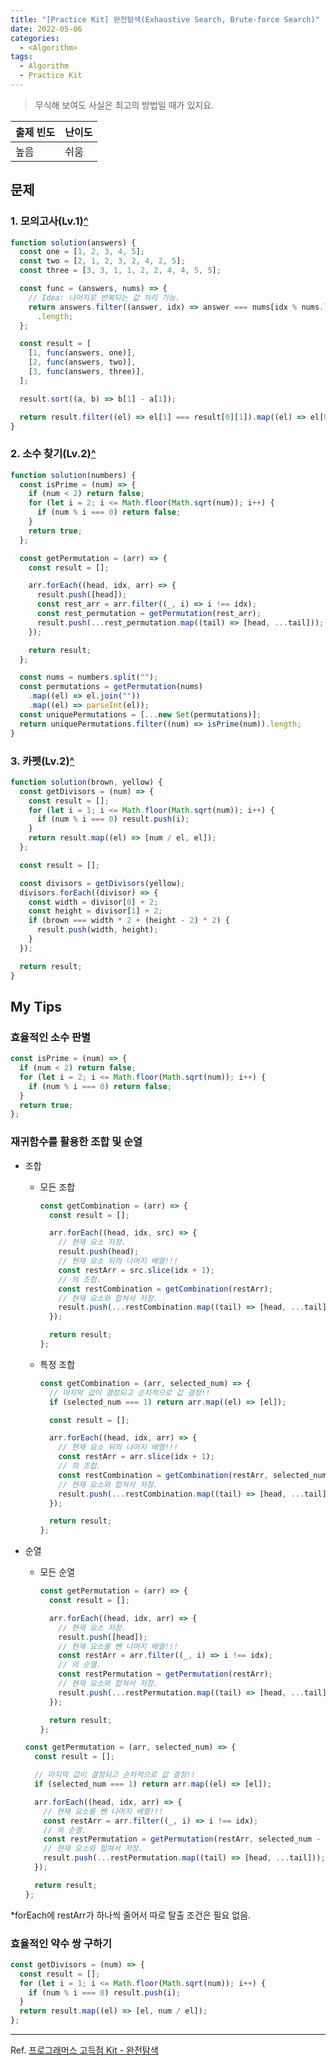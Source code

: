 ```yaml
---
title: "[Practice Kit] 완전탐색(Exhaustive Search, Brute-force Search)"
date: 2022-05-06
categories:
  - <Algorithm>
tags:
  - Algorithm
  - Practice Kit
---
```


> 무식해 보여도 사실은 최고의 방법일 때가 있지요.

| 출제 빈도 | 난이도 |
| --------- | ------ |
| 높음      | 쉬움   |

## 문제

### 1. 모의고사(Lv.1)[^](https://programmers.co.kr/learn/courses/30/lessons/42840?language=javascript)

```js
function solution(answers) {
  const one = [1, 2, 3, 4, 5];
  const two = [2, 1, 2, 3, 2, 4, 2, 5];
  const three = [3, 3, 1, 1, 2, 2, 4, 4, 5, 5];

  const func = (answers, nums) => {
    // Idea: 나머지로 반복되는 값 처리 가능.
    return answers.filter((answer, idx) => answer === nums[idx % nums.length])
      .length;
  };

  const result = [
    [1, func(answers, one)],
    [2, func(answers, two)],
    [3, func(answers, three)],
  ];

  result.sort((a, b) => b[1] - a[1]);

  return result.filter((el) => el[1] === result[0][1]).map((el) => el[0]);
}
```

### 2. 소수 찾기(Lv.2)[^](https://programmers.co.kr/learn/courses/30/lessons/42839?language=javascript)

```js
function solution(numbers) {
  const isPrime = (num) => {
    if (num < 2) return false;
    for (let i = 2; i <= Math.floor(Math.sqrt(num)); i++) {
      if (num % i === 0) return false;
    }
    return true;
  };

  const getPermutation = (arr) => {
    const result = [];

    arr.forEach((head, idx, arr) => {
      result.push([head]);
      const rest_arr = arr.filter((_, i) => i !== idx);
      const rest_permutation = getPermutation(rest_arr);
      result.push(...rest_permutation.map((tail) => [head, ...tail]));
    });

    return result;
  };

  const nums = numbers.split("");
  const permutations = getPermutation(nums)
    .map((el) => el.join(""))
    .map((el) => parseInt(el));
  const uniquePermutations = [...new Set(permutations)];
  return uniquePermutations.filter((num) => isPrime(num)).length;
}
```

### 3. 카펫(Lv.2)[^](https://programmers.co.kr/learn/courses/30/lessons/42842?language=javascript)

```js
function solution(brown, yellow) {
  const getDivisors = (num) => {
    const result = [];
    for (let i = 1; i <= Math.floor(Math.sqrt(num)); i++) {
      if (num % i === 0) result.push(i);
    }
    return result.map((el) => [num / el, el]);
  };

  const result = [];

  const divisors = getDivisors(yellow);
  divisors.forEach((divisor) => {
    const width = divisor[0] + 2;
    const height = divisor[1] + 2;
    if (brown === width * 2 + (height - 2) * 2) {
      result.push(width, height);
    }
  });

  return result;
}
```

## My Tips

### 효율적인 소수 판별

```js
const isPrime = (num) => {
  if (num < 2) return false;
  for (let i = 2; i <= Math.floor(Math.sqrt(num)); i++) {
    if (num % i === 0) return false;
  }
  return true;
};
```

### 재귀함수를 활용한 조합 및 순열

- 조합

  - 모든 조합

    ```js
    const getCombination = (arr) => {
      const result = [];

      arr.forEach((head, idx, src) => {
        // 현재 요소 저장.
        result.push(head);
        // 현재 요소 뒤의 나머지 배열!!!
        const restArr = src.slice(idx + 1);
        // 의 조합.
        const restCombination = getCombination(restArr);
        // 현재 요소와 합쳐서 저장.
        result.push(...restCombination.map((tail) => [head, ...tail]));
      });

      return result;
    };
    ```

  - 특정 조합

    ```js
    const getCombination = (arr, selected_num) => {
      // 마지막 값이 결정되고 순차적으로 값 결정!!
      if (selected_num === 1) return arr.map((el) => [el]);

      const result = [];

      arr.forEach((head, idx, arr) => {
        // 현재 요소 뒤의 나머지 배열!!!
        const restArr = arr.slice(idx + 1);
        // 의 조합.
        const restCombination = getCombination(restArr, selected_num - 1);
        // 현재 요소와 합쳐서 저장.
        result.push(...restCombination.map((tail) => [head, ...tail]));
      });

      return result;
    };
    ```

- 순열

  - 모든 순열

    ```js
    const getPermutation = (arr) => {
      const result = [];

      arr.forEach((head, idx, arr) => {
        // 현재 요소 저장.
        result.push([head]);
        // 현재 요소를 뺀 나머지 배열!!!
        const restArr = arr.filter((_, i) => i !== idx);
        // 의 순열.
        const restPermutation = getPermutation(restArr);
        // 현재 요소와 합쳐서 저장.
        result.push(...restPermutation.map((tail) => [head, ...tail]));
      });

      return result;
    };
    ```

  ```js
  const getPermutation = (arr, selected_num) => {
    const result = [];

    // 마지막 값이 결정되고 순차적으로 값 결정!!
    if (selected_num === 1) return arr.map((el) => [el]);

    arr.forEach((head, idx, arr) => {
      // 현재 요소를 뺀 나머지 배열!!!
      const restArr = arr.filter((_, i) => i !== idx);
      // 의 순열.
      const restPermutation = getPermutation(restArr, selected_num - 1);
      // 현재 요소와 합쳐서 저장.
      result.push(...restPermutation.map((tail) => [head, ...tail]));
    });

    return result;
  };
  ```

\*forEach에 restArr가 하나씩 줄어서 따로 탈출 조건은 필요 없음.

### 효율적인 약수 쌍 구하기

```js
const getDivisors = (num) => {
  const result = [];
  for (let i = 1; i <= Math.floor(Math.sqrt(num)); i++) {
    if (num % i === 0) result.push(i);
  }
  return result.map((el) => [el, num / el]);
};
```

---

Ref. [프로그래머스 고득점 Kit - 완전탐색](https://programmers.co.kr/learn/courses/30/parts/12230)
